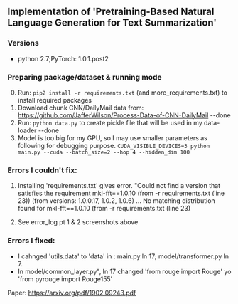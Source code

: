 ## Implementation of 'Pretraining-Based Natural Language Generation for Text Summarization'
### Versions
* python 2.7;PyTorch: 1.0.1.post2

### Preparing package/dataset & running mode
0. Run: `pip2 install -r requirements.txt` (and more_requirements.txt) to install required packages
1. Download chunk CNN/DailyMail data from: https://github.com/JafferWilson/Process-Data-of-CNN-DailyMail --done
2. Run: `python data.py` to create pickle file that will be used in my data-loader --done
3. Model is too big for my GPU, so I may use smaller parameters as following for debugging purpose. 
`CUDA_VISIBLE_DEVICES=3 python main.py --cuda --batch_size=2 --hop 4 --hidden_dim 100`

### Errors I couldn't fix:
1. Installing 'requirements.txt' gives error. "Could not find a version that satisfies the requirement mkl-fft==1.0.10 (from -r requirements.txt (line 23)) (from versions: 1.0.0.17, 1.0.2, 1.0.6) ... No matching distribution found for mkl-fft==1.0.10 (from -r requirements.txt (line 23)

2. See error_log pt 1 & 2 screenshots above

### Errors I fixed:
* I cahnged 'utils.data' to 'data' in : main.py ln 17;  model/transformer.py ln 7. 
* In model/common_layer.py", ln 17 changed 'from rouge import Rouge' yo 'from pyrouge import Rouge155' 

Paper: https://arxiv.org/pdf/1902.09243.pdf 
